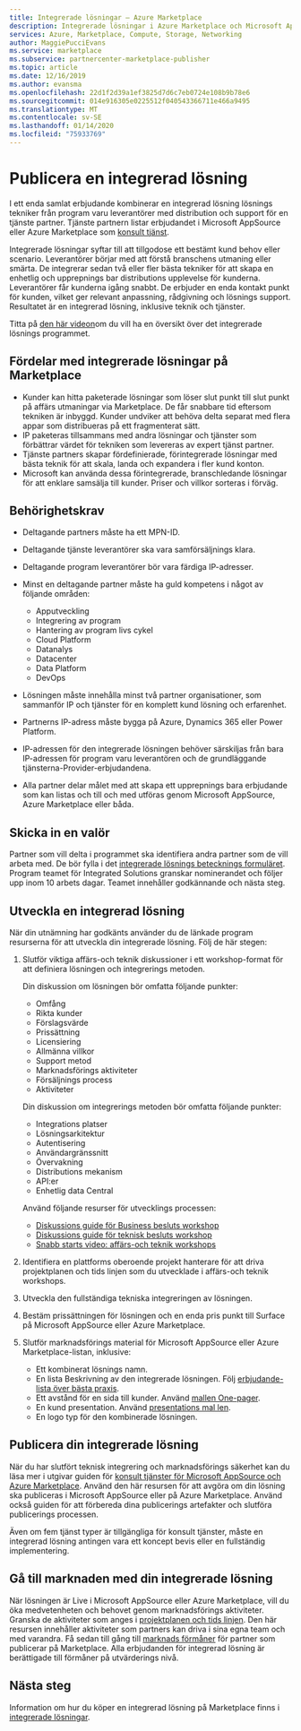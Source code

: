```yaml
---
title: Integrerade lösningar – Azure Marketplace
description: Integrerade lösningar i Azure Marketplace och Microsoft AppSource
services: Azure, Marketplace, Compute, Storage, Networking
author: MaggiePucciEvans
ms.service: marketplace
ms.subservice: partnercenter-marketplace-publisher
ms.topic: article
ms.date: 12/16/2019
ms.author: evansma
ms.openlocfilehash: 22d1f2d39a1ef3825d7d6c7eb0724e108b9b78e6
ms.sourcegitcommit: 014e916305e0225512f040543366711e466a9495
ms.translationtype: MT
ms.contentlocale: sv-SE
ms.lasthandoff: 01/14/2020
ms.locfileid: "75933769"
---
```

# <a name="publish-an-integrated-solution"></a>Publicera en integrerad lösning

I ett enda samlat erbjudande kombinerar en integrerad lösning lösnings tekniker från program varu leverantörer med distribution och support för en tjänste partner. Tjänste partnern listar erbjudandet i Microsoft AppSource eller Azure Marketplace som [konsult tjänst](https://docs.microsoft.com/azure/marketplace/consulting-services).

Integrerade lösningar syftar till att tillgodose ett bestämt kund behov eller scenario. Leverantörer börjar med att förstå branschens utmaning eller smärta. De integrerar sedan två eller fler bästa tekniker för att skapa en enhetlig och upprepnings bar distributions upplevelse för kunderna. Leverantörer får kunderna igång snabbt. De erbjuder en enda kontakt punkt för kunden, vilket ger relevant anpassning, rådgivning och lösnings support. Resultatet är en integrerad lösning, inklusive teknik och tjänster.

Titta på [den här videon](https://aka.ms/AA5qos4)om du vill ha en översikt över det integrerade lösnings programmet.

## <a name="benefits-of-integrated-solutions-in-the-marketplace"></a>Fördelar med integrerade lösningar på Marketplace

* Kunder kan hitta paketerade lösningar som löser slut punkt till slut punkt på affärs utmaningar via Marketplace. De får snabbare tid eftersom tekniken är inbyggd. Kunder undviker att behöva delta separat med flera appar som distribueras på ett fragmenterat sätt.
* IP paketeras tillsammans med andra lösningar och tjänster som förbättrar värdet för tekniken som levereras av expert tjänst partner.
* Tjänste partners skapar fördefinierade, förintegrerade lösningar med bästa teknik för att skala, landa och expandera i fler kund konton.
* Microsoft kan använda dessa förintegrerade, branschledande lösningar för att enklare samsälja till kunder. Priser och villkor sorteras i förväg. 

## <a name="eligibility-criteria"></a>Behörighetskrav

* Deltagande partners måste ha ett MPN-ID.
* Deltagande tjänste leverantörer ska vara samförsäljnings klara.
* Deltagande program leverantörer bör vara färdiga IP-adresser. 
* Minst en deltagande partner måste ha guld kompetens i något av följande områden:

    * Apputveckling
    * Integrering av program
    * Hantering av program livs cykel
    * Cloud Platform
    * Datanalys
    * Datacenter
    * Data Platform
    * DevOps

* Lösningen måste innehålla minst två partner organisationer, som sammanför IP och tjänster för en komplett kund lösning och erfarenhet.
* Partnerns IP-adress måste bygga på Azure, Dynamics 365 eller Power Platform.
* IP-adressen för den integrerade lösningen behöver särskiljas från bara IP-adressen för program varu leverantören och de grundläggande tjänsterna-Provider-erbjudandena.
* Alla partner delar målet med att skapa ett upprepnings bara erbjudande som kan listas och till och med utföras genom Microsoft AppSource, Azure Marketplace eller båda.

## <a name="submit-a-nomination"></a>Skicka in en valör

Partner som vill delta i programmet ska identifiera andra partner som de vill arbeta med. De bör fylla i det [integrerade lösnings betecknings formuläret](https://aka.ms/AA5qicu). Program teamet för Integrated Solutions granskar nominerandet och följer upp inom 10 arbets dagar. Teamet innehåller godkännande och nästa steg. 

## <a name="develop-an-integrated-solution"></a>Utveckla en integrerad lösning 

När din utnämning har godkänts använder du de länkade program resurserna för att utveckla din integrerade lösning. Följ de här stegen: 

1. Slutför viktiga affärs-och teknik diskussioner i ett workshop-format för att definiera lösningen och integrerings metoden. 

    Din diskussion om lösningen bör omfatta följande punkter:
    * Omfång
    * Rikta kunder
    * Förslagsvärde
    * Prissättning
    * Licensiering
    * Allmänna villkor
    * Support metod
    * Marknadsförings aktiviteter
    * Försäljnings process
    * Aktiviteter

    Din diskussion om integrerings metoden bör omfatta följande punkter: 
    * Integrations platser
    * Lösningsarkitektur
    * Autentisering
    * Användargränssnitt
    * Övervakning
    * Distributions mekanism
    * API:er
    * Enhetlig data Central

    Använd följande resurser för utvecklings processen:

    * [Diskussions guide för Business besluts workshop](https://aka.ms/AA5qicx)
    * [Diskussions guide för teknisk besluts workshop](https://aka.ms/AA5qid1)
    * [Snabb starts video: affärs-och teknik workshops](https://aka.ms/AA5qos9)

1. Identifiera en plattforms oberoende projekt hanterare för att driva projektplanen och tids linjen som du utvecklade i affärs-och teknik workshops.

1. Utveckla den fullständiga tekniska integreringen av lösningen.

1. Bestäm prissättningen för lösningen och en enda pris punkt till Surface på Microsoft AppSource eller Azure Marketplace.

1. Slutför marknadsförings material för Microsoft AppSource eller Azure Marketplace-listan, inklusive:

    * Ett kombinerat lösnings namn.
    * En lista Beskrivning av den integrerade lösningen. Följ [erbjudande-lista över bästa praxis](https://docs.microsoft.com/azure/marketplace/gtm-offer-listing-best-practices).
    * Ett avstånd för en sida till kunder. Använd [mallen One-pager](https://aka.ms/AA5s08a).
    * En kund presentation. Använd [presentations mal len](https://aka.ms/AA5s7ql).
    * En logo typ för den kombinerade lösningen. 

## <a name="publish-your-integrated-solution"></a>Publicera din integrerade lösning 

När du har slutfört teknisk integrering och marknadsförings säkerhet kan du läsa mer i utgivar guiden för [konsult tjänster för Microsoft AppSource och Azure Marketplace](https://docs.microsoft.com/azure/marketplace/consulting-services). Använd den här resursen för att avgöra om din lösning ska publiceras i Microsoft AppSource eller på Azure Marketplace. Använd också guiden för att förbereda dina publicerings artefakter och slutföra publicerings processen.

Även om fem tjänst typer är tillgängliga för konsult tjänster, måste en integrerad lösning antingen vara ett koncept bevis eller en fullständig implementering.

## <a name="go-to-market-with-your-integrated-solution"></a>Gå till marknaden med din integrerade lösning 

När lösningen är Live i Microsoft AppSource eller Azure Marketplace, vill du öka medvetenheten och behovet genom marknadsförings aktiviteter. Granska de aktiviteter som anges i [projektplanen och tids linjen](https://aka.ms/AA5qiuc). Den här resursen innehåller aktiviteter som partners kan driva i sina egna team och med varandra. Få sedan till gång till [marknads förmåner](https://docs.microsoft.com/azure/marketplace/gtm-your-marketplace-benefits#list-trial-and-consulting-benefits) för partner som publicerar på Marketplace. Alla erbjudanden för integrerad lösning är berättigade till förmåner på utvärderings nivå.

## <a name="next-steps"></a>Nästa steg

Information om hur du köper en integrerad lösning på Marketplace finns i [integrerade lösningar](https://docs.microsoft.com/azure/marketplace/integrated-solutions).
